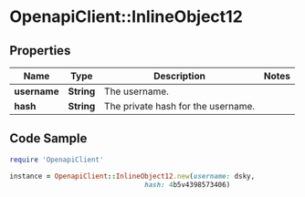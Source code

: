 # OpenapiClient::InlineObject12

## Properties

Name | Type | Description | Notes
------------ | ------------- | ------------- | -------------
**username** | **String** | The username. | 
**hash** | **String** | The private hash for the username. | 

## Code Sample

```ruby
require 'OpenapiClient'

instance = OpenapiClient::InlineObject12.new(username: dsky,
                                 hash: 4b5v4398573406)
```


